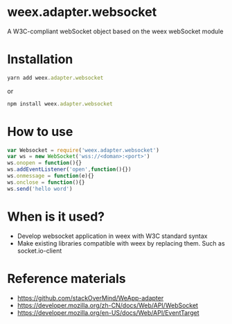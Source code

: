 # weex.adapter.websocket
A W3C-compliant webSocket object based on the weex webSocket module

# Installation

```js
yarn add weex.adapter.websocket
```

or

```js
npm install weex.adapter.websocket
```

# How to use

```js
var Websocket = require('weex.adapter.websocket')
var ws = new WebSocket('wss://<doman>:<port>')
ws.onopen = function(){}
ws.addEventListener('open',function(){})
ws.onmessage = function(e){}
ws.onclose = function(){}
ws.send('hello word')
```

# When is it used?

- Develop websocket application in weex with W3C standard syntax
- Make existing libraries compatible with weex by replacing them. Such as socket.io-client

# Reference materials
- https://github.com/stackOverMind/WeApp-adapter
- https://developer.mozilla.org/zh-CN/docs/Web/API/WebSocket
- https://developer.mozilla.org/en-US/docs/Web/API/EventTarget